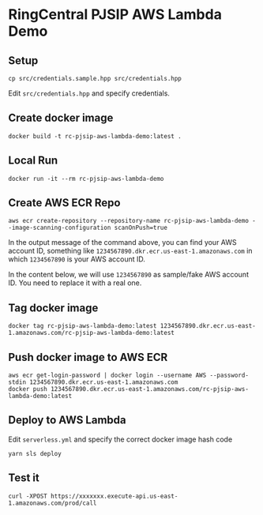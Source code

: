 # RingCentral PJSIP AWS Lambda Demo

## Setup

```
cp src/credentials.sample.hpp src/credentials.hpp
```

Edit `src/credentials.hpp` and specify credentials.


## Create docker image

```
docker build -t rc-pjsip-aws-lambda-demo:latest .
```


## Local Run

```
docker run -it --rm rc-pjsip-aws-lambda-demo
```

## Create AWS ECR Repo

```
aws ecr create-repository --repository-name rc-pjsip-aws-lambda-demo --image-scanning-configuration scanOnPush=true
```

In the output message of the command above, you can find your AWS account ID, something like `1234567890.dkr.ecr.us-east-1.amazonaws.com` in which 
`1234567890` is your AWS account ID.

In the content below, we will use `1234567890` as sample/fake AWS account ID. You need to replace it with a real one.


## Tag docker image

```
docker tag rc-pjsip-aws-lambda-demo:latest 1234567890.dkr.ecr.us-east-1.amazonaws.com/rc-pjsip-aws-lambda-demo:latest
```

## Push docker image to AWS ECR

```
aws ecr get-login-password | docker login --username AWS --password-stdin 1234567890.dkr.ecr.us-east-1.amazonaws.com
docker push 1234567890.dkr.ecr.us-east-1.amazonaws.com/rc-pjsip-aws-lambda-demo:latest
```


## Deploy to AWS Lambda

Edit `serverless.yml` and specify the correct docker image hash code

```
yarn sls deploy
```


## Test it

```
curl -XPOST https://xxxxxxx.execute-api.us-east-1.amazonaws.com/prod/call
```